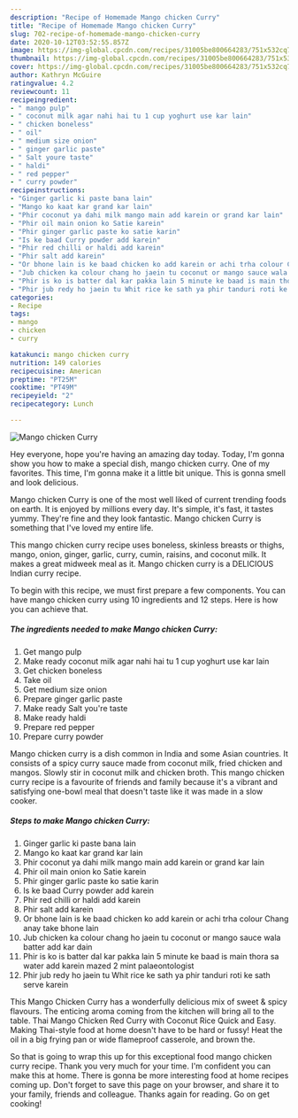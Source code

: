 ```yaml
---
description: "Recipe of Homemade Mango chicken Curry"
title: "Recipe of Homemade Mango chicken Curry"
slug: 702-recipe-of-homemade-mango-chicken-curry
date: 2020-10-12T03:52:55.857Z
image: https://img-global.cpcdn.com/recipes/31005be800664283/751x532cq70/mango-chicken-curry-recipe-main-photo.jpg
thumbnail: https://img-global.cpcdn.com/recipes/31005be800664283/751x532cq70/mango-chicken-curry-recipe-main-photo.jpg
cover: https://img-global.cpcdn.com/recipes/31005be800664283/751x532cq70/mango-chicken-curry-recipe-main-photo.jpg
author: Kathryn McGuire
ratingvalue: 4.2
reviewcount: 11
recipeingredient:
- " mango pulp"
- " coconut milk agar nahi hai tu 1 cup yoghurt use kar lain"
- " chicken boneless"
- " oil"
- " medium size onion"
- " ginger garlic paste"
- " Salt youre taste"
- " haldi"
- " red pepper"
- " curry powder"
recipeinstructions:
- "Ginger garlic ki paste bana lain"
- "Mango ko kaat kar grand kar lain"
- "Phir coconut ya dahi milk mango main add karein or grand kar lain"
- "Phir oil main onion ko Satie karein"
- "Phir ginger garlic paste ko satie karin"
- "Is ke baad Curry powder add karein"
- "Phir red chilli or haldi add karein"
- "Phir salt add karein"
- "Or bhone lain is ke baad chicken ko add karein or achi trha colour Chang anay take bhone lain"
- "Jub chicken ka colour chang ho jaein tu coconut or mango sauce wala batter add kar dain"
- "Phir is ko is batter dal kar pakka lain 5 minute ke baad is main thora sa water add karein mazed 2 mint palaeontologist"
- "Phir jub redy ho jaein tu Whit rice ke sath ya phir tanduri roti ke sath serve karein"
categories:
- Recipe
tags:
- mango
- chicken
- curry

katakunci: mango chicken curry 
nutrition: 149 calories
recipecuisine: American
preptime: "PT25M"
cooktime: "PT49M"
recipeyield: "2"
recipecategory: Lunch

---
```



![Mango chicken Curry](https://img-global.cpcdn.com/recipes/31005be800664283/751x532cq70/mango-chicken-curry-recipe-main-photo.jpg)

Hey everyone, hope you're having an amazing day today. Today, I'm gonna show you how to make a special dish, mango chicken curry. One of my favorites. This time, I'm gonna make it a little bit unique. This is gonna smell and look delicious.

Mango chicken Curry is one of the most well liked of current trending foods on earth. It is enjoyed by millions every day. It's simple, it's fast, it tastes yummy. They're fine and they look fantastic. Mango chicken Curry is something that I've loved my entire life.

This mango chicken curry recipe uses boneless, skinless breasts or thighs, mango, onion, ginger, garlic, curry, cumin, raisins, and coconut milk. It makes a great midweek meal as it. Mango chicken curry is a DELICIOUS Indian curry recipe.


To begin with this recipe, we must first prepare a few components. You can have mango chicken curry using 10 ingredients and 12 steps. Here is how you can achieve that.

<!--inarticleads1-->

##### The ingredients needed to make Mango chicken Curry:

1. Get  mango pulp
1. Make ready  coconut milk agar nahi hai tu 1 cup yoghurt use kar lain
1. Get  chicken boneless
1. Take  oil
1. Get  medium size onion
1. Prepare  ginger garlic paste
1. Make ready  Salt you&#39;re taste
1. Make ready  haldi
1. Prepare  red pepper
1. Prepare  curry powder


Mango chicken curry is a dish common in India and some Asian countries. It consists of a spicy curry sauce made from coconut milk, fried chicken and mangos. Slowly stir in coconut milk and chicken broth. This mango chicken curry recipe is a favourite of friends and family because it&#39;s a vibrant and satisfying one-bowl meal that doesn&#39;t taste like it was made in a slow cooker. 

<!--inarticleads2-->

##### Steps to make Mango chicken Curry:

1. Ginger garlic ki paste bana lain
1. Mango ko kaat kar grand kar lain
1. Phir coconut ya dahi milk mango main add karein or grand kar lain
1. Phir oil main onion ko Satie karein
1. Phir ginger garlic paste ko satie karin
1. Is ke baad Curry powder add karein
1. Phir red chilli or haldi add karein
1. Phir salt add karein
1. Or bhone lain is ke baad chicken ko add karein or achi trha colour Chang anay take bhone lain
1. Jub chicken ka colour chang ho jaein tu coconut or mango sauce wala batter add kar dain
1. Phir is ko is batter dal kar pakka lain 5 minute ke baad is main thora sa water add karein mazed 2 mint palaeontologist
1. Phir jub redy ho jaein tu Whit rice ke sath ya phir tanduri roti ke sath serve karein


This Mango Chicken Curry has a wonderfully delicious mix of sweet &amp; spicy flavours. The enticing aroma coming from the kitchen will bring all to the table. Thai Mango Chicken Red Curry with Coconut Rice Quick and Easy. Making Thai-style food at home doesn&#39;t have to be hard or fussy! Heat the oil in a big frying pan or wide flameproof casserole, and brown the. 

So that is going to wrap this up for this exceptional food mango chicken curry recipe. Thank you very much for your time. I'm confident you can make this at home. There is gonna be more interesting food at home recipes coming up. Don't forget to save this page on your browser, and share it to your family, friends and colleague. Thanks again for reading. Go on get cooking!
